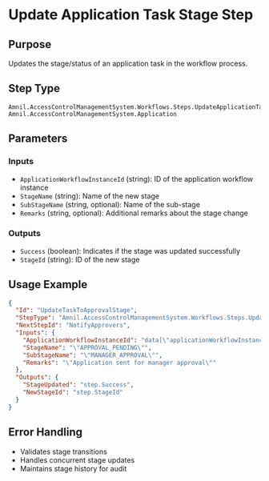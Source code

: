 # Update Application Task Stage Step

## Purpose
Updates the stage/status of an application task in the workflow process.

## Step Type
```
Amnil.AccessControlManagementSystem.Workflows.Steps.UpdateApplicationTaskStageStep, Amnil.AccessControlManagementSystem.Application
```

## Parameters

### Inputs
- `ApplicationWorkflowInstanceId` (string): ID of the application workflow instance
- `StageName` (string): Name of the new stage
- `SubStageName` (string, optional): Name of the sub-stage
- `Remarks` (string, optional): Additional remarks about the stage change

### Outputs
- `Success` (boolean): Indicates if the stage was updated successfully
- `StageId` (string): ID of the new stage

## Usage Example

```json
{
  "Id": "UpdateTaskToApprovalStage",
  "StepType": "Amnil.AccessControlManagementSystem.Workflows.Steps.UpdateApplicationTaskStageStep, Amnil.AccessControlManagementSystem.Application",
  "NextStepId": "NotifyApprovers",
  "Inputs": {
    "ApplicationWorkflowInstanceId": "data[\"applicationWorkflowInstanceId\"]",
    "StageName": "\"APPROVAL_PENDING\"",
    "SubStageName": "\"MANAGER_APPROVAL\"",
    "Remarks": "\"Application sent for manager approval\""
  },
  "Outputs": {
    "StageUpdated": "step.Success",
    "NewStageId": "step.StageId"
  }
}
```

## Error Handling
- Validates stage transitions
- Handles concurrent stage updates
- Maintains stage history for audit
